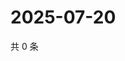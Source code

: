 # 2025-07-20

共 0 条

<!-- BEGIN ZHIHUQUESTIONS -->
<!-- 最后更新时间 Sun Jul 20 2025 02:15:27 GMT+0800 (China Standard Time) -->

<!-- END ZHIHUQUESTIONS -->
